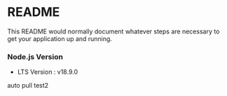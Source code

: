 # README #

This README would normally document whatever steps are necessary to get your application up and running.

### Node.js Version ###

* LTS Version : v18.9.0

auto pull test2